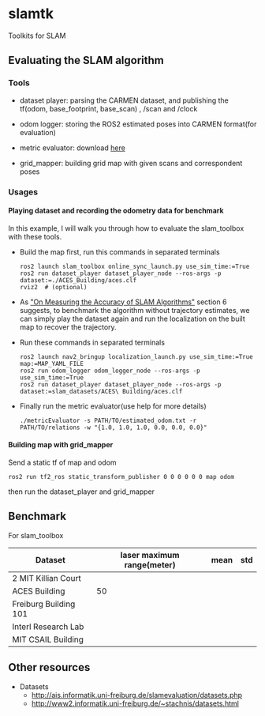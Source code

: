 # slamtk
Toolkits for SLAM



## Evaluating the SLAM algorithm

### Tools

- dataset player: parsing the CARMEN dataset, and publishing the tf(odom, base_footprint, base_scan) , /scan and /clock

- odom logger: storing the ROS2 estimated poses into CARMEN format(for evaluation)

- metric evaluator: download [here](http://ais.informatik.uni-freiburg.de/slamevaluation/software.php)

- grid_mapper: building grid map with given scans and correspondent poses

  

### Usages

#### Playing dataset and recording the odometry data for benchmark

In this example, I will walk you through how to evaluate the slam_toolbox with these tools.

- Build the map first, run this commands in separated terminals

  ```shell
  ros2 launch slam_toolbox online_sync_launch.py use_sim_time:=True
  ros2 run dataset_player dataset_player_node --ros-args -p dataset:=./ACES_Building/aces.clf
  rviz2  # (optional)
  ```

- As ["On Measuring the Accuracy of SLAM Algorithms"](http://www2.informatik.uni-freiburg.de/~stachnis/pdf/kuemmerle09auro.pdf) section 6 suggests, to benchmark the algorithm without trajectory estimates, we can simply play the dataset again and run the localization on the built map to recover the trajectory.

- Run these commands in separated terminals

  ```
  ros2 launch nav2_bringup localization_launch.py use_sim_time:=True map:=MAP_YAML_FILE
  ros2 run odom_logger odom_logger_node --ros-args -p use_sim_time:=True
  ros2 run dataset_player dataset_player_node --ros-args -p dataset:=slam_datasets/ACES\ Building/aces.clf
  ```

- Finally run the metric evaluator(use help for more details)

  ```
  ./metricEvaluator -s PATH/TO/estimated_odom.txt -r PATH/TO/relations -w "{1.0, 1.0, 1.0, 0.0, 0.0, 0.0}"
  ```

#### Building map with grid_mapper

Send a static tf of map and odom

```
ros2 run tf2_ros static_transform_publisher 0 0 0 0 0 0 map odom
```

then run the dataset_player and grid_mapper



## Benchmark

For slam_toolbox

| Dataset               | laser maximum range(meter) | mean | std  |
| --------------------- | -------------------------- | ---- | ---- |
| 2 MIT Killian Court   |                            |      |      |
| ACES Building         | 50                         |      |      |
| Freiburg Building 101 |                            |      |      |
| Interl Research Lab   |                            |      |      |
| MIT CSAIL Building    |                            |      |      |



## Other resources

- Datasets
  - http://ais.informatik.uni-freiburg.de/slamevaluation/datasets.php
  - http://www2.informatik.uni-freiburg.de/~stachnis/datasets.html
